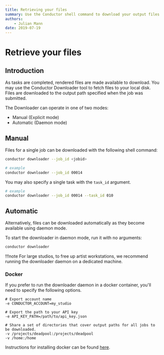 ```yaml
---
title: Retrieving your files
summary: Use the Conductor shell command to download your output files.  
authors:
    - Julian Mann
date: 2019-07-19
---
```


# Retrieve your files

## Introduction

As tasks are completed, rendered files are made available to download. You may use the Conductor Downloader tool to fetch files to your local disk. Files are downloaded to the output path specified when the job was submitted.

The Downloader can operate in one of two modes:

* Manual (Explicit mode)  
* Automatic (Daemon mode)

## Manual

Files for a single job can be downloaded with the following shell command:

```bash 
conductor downloader --job_id <jobid>

# example
conductor downloader --job_id 00014
```

You may also specify a single task with the `task_id` argument. 

```bash 
# example
conductor downloader --job_id 00014 --task_id 010
```
## Automatic

Alternatively, files can be downloaded automatically as they become available using daemon mode.

To start the downloader in daemon mode, run it with no arguments:

```bash 
conductor downloader
```

!!!note
    For large studios, to free up artist workstations, we recommend running the downloader daemon on a dedicated machine.

### Docker

If you prefer to run the downloader daemon in a docker container, you'll need to specify the following options.

```docker
# Export account name
-e CONDUCTOR_ACCOUNT=my_studio

# Export the path to your API key
-e API_KEY_PATH=/path/to/api_key.json

# Share a set of directories that cover output paths for all jobs to be downloaded.
-v /projects/deadpool:/projects/deadpool
-v /home:/home
```

Instructions for installing docker can be found [here](https://docs.docker.com/installation/).

